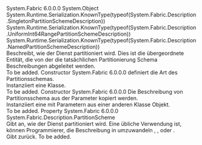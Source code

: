 <Type Name="PartitionSchemeDescription" FullName="System.Fabric.Description.PartitionSchemeDescription">
  <TypeSignature Language="C#" Value="public abstract class PartitionSchemeDescription" />
  <TypeSignature Language="ILAsm" Value=".class public auto ansi abstract beforefieldinit PartitionSchemeDescription extends System.Object" />
  <TypeSignature Language="DocId" Value="T:System.Fabric.Description.PartitionSchemeDescription" />
  <TypeSignature Language="VB.NET" Value="Public MustInherit Class PartitionSchemeDescription" />
  <TypeSignature Language="F#" Value="type PartitionSchemeDescription = class" />
  <AssemblyInfo>
    <AssemblyName>System.Fabric</AssemblyName>
    <AssemblyVersion>6.0.0.0</AssemblyVersion>
  </AssemblyInfo>
  <Base>
    <BaseTypeName>System.Object</BaseTypeName>
  </Base>
  <Interfaces />
  <Attributes>
    <Attribute>
      <AttributeName>System.Runtime.Serialization.KnownType(typeof(System.Fabric.Description.SingletonPartitionSchemeDescription))</AttributeName>
    </Attribute>
    <Attribute>
      <AttributeName>System.Runtime.Serialization.KnownType(typeof(System.Fabric.Description.UniformInt64RangePartitionSchemeDescription))</AttributeName>
    </Attribute>
    <Attribute>
      <AttributeName>System.Runtime.Serialization.KnownType(typeof(System.Fabric.Description.NamedPartitionSchemeDescription))</AttributeName>
    </Attribute>
  </Attributes>
  <Docs>
    <summary>
      <para>Beschreibt, wie der Dienst partitioniert wird. Dies ist die übergeordnete Entität, die von der die tatsächlichen Partitionierung Schema Beschreibungen abgeleitet werden.</para>
    </summary>
    <remarks>To be added.</remarks>
  </Docs>
  <Members>
    <Member MemberName=".ctor">
      <MemberSignature Language="C#" Value="protected PartitionSchemeDescription (System.Fabric.Description.PartitionScheme scheme);" />
      <MemberSignature Language="ILAsm" Value=".method familyhidebysig specialname rtspecialname instance void .ctor(valuetype System.Fabric.Description.PartitionScheme scheme) cil managed" />
      <MemberSignature Language="DocId" Value="M:System.Fabric.Description.PartitionSchemeDescription.#ctor(System.Fabric.Description.PartitionScheme)" />
      <MemberSignature Language="VB.NET" Value="Protected Sub New (scheme As PartitionScheme)" />
      <MemberSignature Language="F#" Value="new System.Fabric.Description.PartitionSchemeDescription : System.Fabric.Description.PartitionScheme -&gt; System.Fabric.Description.PartitionSchemeDescription" Usage="new System.Fabric.Description.PartitionSchemeDescription scheme" />
      <MemberType>Constructor</MemberType>
      <AssemblyInfo>
        <AssemblyName>System.Fabric</AssemblyName>
        <AssemblyVersion>6.0.0.0</AssemblyVersion>
      </AssemblyInfo>
      <Parameters>
        <Parameter Name="scheme" Type="System.Fabric.Description.PartitionScheme" />
      </Parameters>
      <Docs>
        <param name="scheme">
          <para>
            <see cref="T:System.Fabric.Description.PartitionScheme" />definiert die Art des Partitionsschemas.</para>
        </param>
        <summary>
          <para>Instanziiert eine <see cref="T:System.Fabric.Description.PartitionSchemeDescription" /> Klasse. </para>
        </summary>
        <remarks>To be added.</remarks>
      </Docs>
    </Member>
    <Member MemberName=".ctor">
      <MemberSignature Language="C#" Value="protected PartitionSchemeDescription (System.Fabric.Description.PartitionSchemeDescription other);" />
      <MemberSignature Language="ILAsm" Value=".method familyhidebysig specialname rtspecialname instance void .ctor(class System.Fabric.Description.PartitionSchemeDescription other) cil managed" />
      <MemberSignature Language="DocId" Value="M:System.Fabric.Description.PartitionSchemeDescription.#ctor(System.Fabric.Description.PartitionSchemeDescription)" />
      <MemberSignature Language="VB.NET" Value="Protected Sub New (other As PartitionSchemeDescription)" />
      <MemberSignature Language="F#" Value="new System.Fabric.Description.PartitionSchemeDescription : System.Fabric.Description.PartitionSchemeDescription -&gt; System.Fabric.Description.PartitionSchemeDescription" Usage="new System.Fabric.Description.PartitionSchemeDescription other" />
      <MemberType>Constructor</MemberType>
      <AssemblyInfo>
        <AssemblyName>System.Fabric</AssemblyName>
        <AssemblyVersion>6.0.0.0</AssemblyVersion>
      </AssemblyInfo>
      <Parameters>
        <Parameter Name="other" Type="System.Fabric.Description.PartitionSchemeDescription" />
      </Parameters>
      <Docs>
        <param name="other">
          <para>Die Beschreibung von Partitionsschema aus der Parameter kopiert werden.</para>
        </param>
        <summary>
          <para>
            Instanziiert eine <see cref="T:System.Fabric.Description.PartitionSchemeDescription" /> mit Parametern aus einer anderen Klasse <see cref="T:System.Fabric.Description.PartitionSchemeDescription" /> Objekt.
            </para>
        </summary>
        <remarks>To be added.</remarks>
      </Docs>
    </Member>
    <Member MemberName="Scheme">
      <MemberSignature Language="C#" Value="public System.Fabric.Description.PartitionScheme Scheme { get; }" />
      <MemberSignature Language="ILAsm" Value=".property instance valuetype System.Fabric.Description.PartitionScheme Scheme" />
      <MemberSignature Language="DocId" Value="P:System.Fabric.Description.PartitionSchemeDescription.Scheme" />
      <MemberSignature Language="VB.NET" Value="Public ReadOnly Property Scheme As PartitionScheme" />
      <MemberSignature Language="F#" Value="member this.Scheme : System.Fabric.Description.PartitionScheme" Usage="System.Fabric.Description.PartitionSchemeDescription.Scheme" />
      <MemberType>Property</MemberType>
      <AssemblyInfo>
        <AssemblyName>System.Fabric</AssemblyName>
        <AssemblyVersion>6.0.0.0</AssemblyVersion>
      </AssemblyInfo>
      <ReturnValue>
        <ReturnType>System.Fabric.Description.PartitionScheme</ReturnType>
      </ReturnValue>
      <Docs>
        <summary>
          <para>Gibt an, wie der Dienst partitioniert wird. Eine übliche Verwendung ist, können Programmierer, die Beschreibung in umzuwandeln <see cref="T:System.Fabric.Description.SingletonPartitionSchemeDescription" />, <see cref="T:System.Fabric.Description.NamedPartitionSchemeDescription" />, oder <see cref="T:System.Fabric.Description.UniformInt64RangePartitionSchemeDescription" />.</para>
        </summary>
        <value>
          <para>Gibt <see cref="T:System.Fabric.Description.PartitionScheme" />zurück.</para>
        </value>
        <remarks>To be added.</remarks>
      </Docs>
    </Member>
  </Members>
</Type>